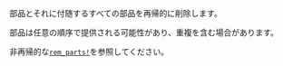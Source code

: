 部品とそれに付随するすべての部品を再帰的に削除します。

部品は任意の順序で提供される可能性があり、重複を含む場合があります。

非再帰的な[`rem_parts!`](@ref)を参照してください。
